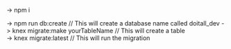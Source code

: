 -> npm i

-> npm run db:create   // This will create a database name called doitall_dev
-> knex migrate:make yourTableName // This will create a table  
-> knex migrate:latest // This will run the migration
